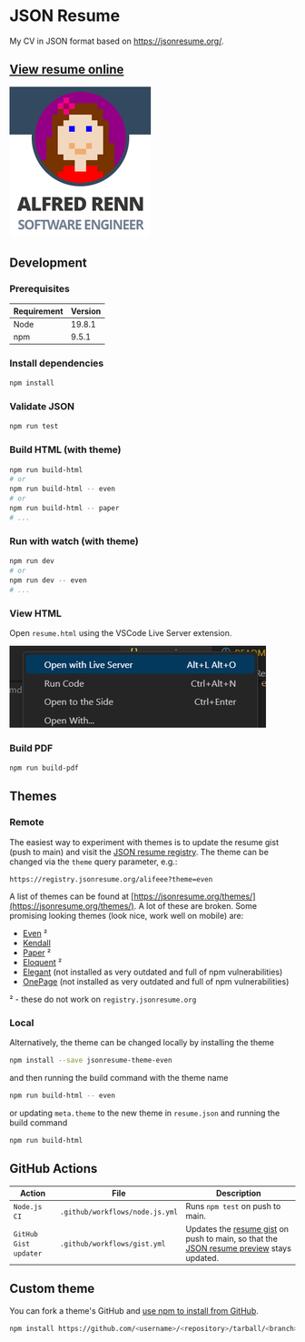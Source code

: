 # JSON Resume

My CV in JSON format based on <https://jsonresume.org/>.

## [View resume online](https://registry.jsonresume.org/alifeee)

![Preview of resume online](images/resume_preview.png)

## Development

### Prerequisites

| Requirement | Version |
| ----------- | ------- |
| Node        | 19.8.1  |
| npm         | 9.5.1   |

### Install dependencies

```bash
npm install
```

### Validate JSON

```bash
npm run test
```

### Build HTML (with theme)

```bash
npm run build-html
# or
npm run build-html -- even
# or
npm run build-html -- paper
# ...
```

### Run with watch (with theme)

```bash
npm run dev
# or
npm run dev -- even
# ...
```

### View HTML

Open `resume.html` using the VSCode Live Server extension.

![Context menu for live server in VSCode](images/live%20server.png)

### Build PDF

```bash
npm run build-pdf
```

## Themes

### Remote

The easiest way to experiment with themes is to update the resume gist (push to main) and visit the [JSON resume registry](https://registry.jsonresume.org/alifeee). The theme can be changed via the `theme` query parameter, e.g.:

```url
https://registry.jsonresume.org/alifeee?theme=even
```

A list of themes can be found at [https://jsonresume.org/themes/](https://jsonresume.org/themes/). A lot of these are broken. Some promising looking themes (look nice, work well on mobile) are:

- [Even](https://github.com/rbardini/jsonresume-theme-even) ²
- [Kendall](https://github.com/linuxbozo/jsonresume-theme-kendall)
- [Paper](https://github.com/TimDaub/jsonresume-theme-paper) ²
- [Eloquent](https://github.com/thibaudcolas/jsonresume-theme-eloquent) ²
- [Elegant](https://registry.jsonresume.org/alifeee?theme=elegant) (not installed as very outdated and full of npm vulnerabilities)
- [OnePage](https://github.com/ainsleyc/jsonresume-theme-onepage) (not installed as very outdated and full of npm vulnerabilities)

² - these do not work on `registry.jsonresume.org`

### Local

Alternatively, the theme can be changed locally by installing the theme

```bash
npm install --save jsonresume-theme-even
```

and then running the build command with the theme name

```bash
npm run build-html -- even
```

or updating `meta.theme` to the new theme in `resume.json` and running the build command

```bash
npm run build-html
```

## GitHub Actions

| Action | File | Description |
| ------ | ---- | ----------- |
| `Node.js CI` | `.github/workflows/node.js.yml` | Runs `npm test` on push to main. |
| `GitHub Gist updater` | `.github/workflows/gist.yml` | Updates the [resume gist](https://gist.github.com/alifeee/97f9ac1642b1c46cf66942c3f079a42f) on push to main, so that the [JSON resume preview](https://registry.jsonresume.org/alifeee) stays updated. |

## Custom theme

You can fork a theme's GitHub and [use npm to install from GitHub](https://stackoverflow.com/questions/13300137/how-to-edit-a-node-module-installed-via-npm).

```bash
npm install https://github.com/<username>/<repository>/tarball/<branch>
```
